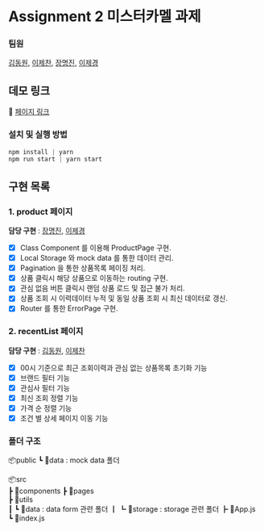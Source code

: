 # Assignment 2 미스터카멜 과제

### 팀원

[김동원](https://github.com/dongwonnn), [이제찬](https://github.com/jeky22), [장명진](https://github.com/orgs/POB-Coconut/people/thinkJin6), [이제경](https://github.com/jejelee94)

## 데모 링크

🔗 [페이지 링크](https://github.com/POB-Coconut/Assignment2-b)

### 설치 및 실행 방법

```javascript
npm install | yarn
npm run start | yarn start
```

## 구현 목록

### 1. product 페이지

**담당 구현** : [장명진](https://github.com/orgs/POB-Coconut/people/thinkJin6), [이제경](https://github.com/jejelee94)

- [x] Class Component 를 이용해 ProductPage 구현.
- [x] Local Storage 와 mock data 를 통한 데이터 관리.
- [x] Pagination 을 통한 상품목록 페이징 처리.
- [x] 상품 클릭시 해당 상품으로 이동하는 routing 구현.
- [x] 관심 없음 버튼 클릭시 랜덤 상품 로드 및 접근 불가 처리.
- [x] 상품 조회 시 이력데이터 누적 및 동일 상품 조회 시 최신 데이터로 갱신.
- [x] Router 를 통한 ErrorPage 구현.

### 2. recentList 페이지

**담당 구현** : [김동원](https://github.com/dongwonnn), [이제찬](https://github.com/jeky22)

- [x] 00시 기준으로 최근 조회이력과 관심 없는 상품목록 초기화 기능
- [x] 브랜드 필터 기능
- [x] 관심사 필터 기능
- [x] 최신 조회 정렬 기능
- [x] 가격 순 정렬 기능
- [x] 조건 별 상세 페이지 이동 기능

### 폴더 구조

📦public
┗ 📂data : mock data 폴더

📦src  
┣ 📂components
┣ 📂pages  
┣ 📂utils  
┃ ┗ 📂data : data form 관련 폴더
┃ ┗ 📂storage : storage 관련 폴더
┣ 📜App.js  
┗ 📜index.js
